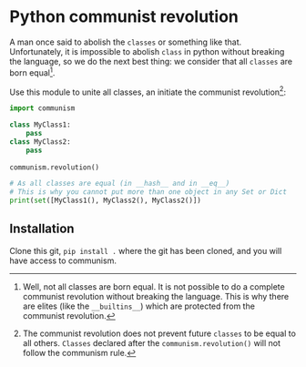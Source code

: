 # Python communist revolution

A man once said to abolish the `classes` or something like that. Unfortunately, it is impossible to abolish `class` in python without breaking the language, so we do the next best thing: we consider that all `classes` are born equal[^1].

Use this module to unite all classes, an initiate the communist revolution[^2]:
```python
import communism

class MyClass1:
    pass
class MyClass2:
    pass
    
communism.revolution()

# As all classes are equal (in __hash__ and in __eq__)
# This is why you cannot put more than one object in any Set or Dict
print(set([MyClass1(), MyClass2(), MyClass2()])
```

## Installation

Clone this git, `pip install .` where the git has been cloned, and you will have access to communism.

[^1]: Well, not all classes are born equal. It is not possible to do a complete communist revolution without breaking the language. This is why there are elites (like the `__builtins__`) which are protected from the communist revolution.

[^2]: The communist revolution does not prevent future `classes` to be equal to all others. `Classes` declared after the `communism.revolution()` will not follow the communism rule.
